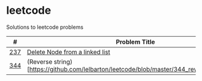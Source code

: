# leetcode
Solutions to leetcode problems

| #    | Problem Title       | Lang          | Rating  |
|---|-------------|------------------| -------|
| [237](https://leetcode.com/problems/delete-node-in-a-linked-list/) | [Delete Node from a linked list](https://github.com/lelbarton/leetcode/blob/master/237_delete_node_in_linked_list.java) | Java | Easy |
| [344](https://leetcode.com/problems/reverse-string/) | (Reverse string)[https://github.com/lelbarton/leetcode/blob/master/344_reverse_string.java] | Java | Easy |
